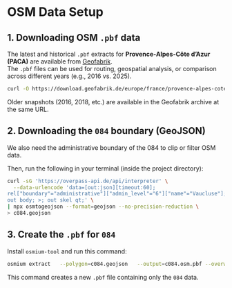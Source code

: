 # OSM Data Setup

## 1. Downloading OSM `.pbf` data

The latest and historical `.pbf` extracts for **Provence-Alpes-Côte d’Azur (PACA)** are available from [Geofabrik](https://download.geofabrik.de/europe/france/provence-alpes-cote-d-azur.html).  
The `.pbf` files can be used for routing, geospatial analysis, or comparison across different years (e.g., 2016 vs. 2025).

```bash
curl -O https://download.geofabrik.de/europe/france/provence-alpes-cote-d-azur-latest.osm.pbf
```

Older snapshots (2016, 2018, etc.) are available in the Geofabrik archive at the same URL.

## 2. Downloading the `084` boundary (GeoJSON)

We also need the administrative boundary of the 084 to clip or filter OSM data.

Then, run the following in your terminal (inside the project directory):

```bash
curl -sG 'https://overpass-api.de/api/interpreter' \
  --data-urlencode 'data=[out:json][timeout:60];
rel["boundary"="administrative"]["admin_level"="6"]["name"="Vaucluse"];
out body; >; out skel qt;' \
| npx osmtogeojson --format=geojson --no-precision-reduction \
> c084.geojson
```

## 3. Create the `.pbf` for `084`

Install `osmium-tool` and run this command:
```bash
osmium extract   --polygon=c084.geojson   --output=c084.osm.pbf --overwrite   paca-250917.pbf 
```

This command creates a new `.pbf` file containing only the `084` data.

